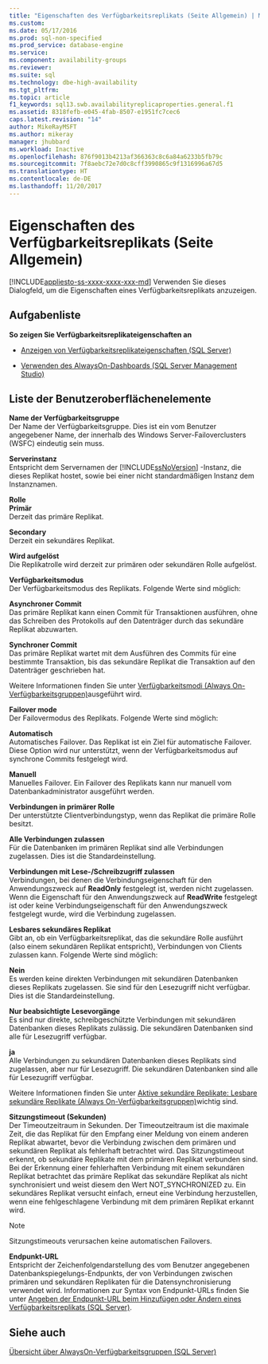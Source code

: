 ```yaml
---
title: "Eigenschaften des Verfügbarkeitsreplikats (Seite Allgemein) | Microsoft-Dokumentation"
ms.custom: 
ms.date: 05/17/2016
ms.prod: sql-non-specified
ms.prod_service: database-engine
ms.service: 
ms.component: availability-groups
ms.reviewer: 
ms.suite: sql
ms.technology: dbe-high-availability
ms.tgt_pltfrm: 
ms.topic: article
f1_keywords: sql13.swb.availabilityreplicaproperties.general.f1
ms.assetid: 8318fefb-e045-4fab-8507-e1951fc7cec6
caps.latest.revision: "14"
author: MikeRayMSFT
ms.author: mikeray
manager: jhubbard
ms.workload: Inactive
ms.openlocfilehash: 876f9013b4213af366363c8c6a84a6233b5fb79c
ms.sourcegitcommit: 7f8aebc72e7d0c8cff3990865c9f1316996a67d5
ms.translationtype: HT
ms.contentlocale: de-DE
ms.lasthandoff: 11/20/2017
---
```

# <a name="availability-replica-properties-general-page"></a>Eigenschaften des Verfügbarkeitsreplikats (Seite Allgemein)
[!INCLUDE[appliesto-ss-xxxx-xxxx-xxx-md](../../../includes/appliesto-ss-xxxx-xxxx-xxx-md.md)] Verwenden Sie dieses Dialogfeld, um die Eigenschaften eines Verfügbarkeitsreplikats anzuzeigen.  
  
## <a name="task-list"></a>Aufgabenliste  
 **So zeigen Sie Verfügbarkeitsreplikateigenschaften an**  
  
-   [Anzeigen von Verfügbarkeitsreplikateigenschaften &#40;SQL Server&#41;](../../../database-engine/availability-groups/windows/view-availability-replica-properties-sql-server.md)  
  
-   [Verwenden des AlwaysOn-Dashboards &#40;SQL Server Management Studio&#41;](../../../database-engine/availability-groups/windows/use-the-always-on-dashboard-sql-server-management-studio.md)  
  
## <a name="uielement-list"></a>Liste der Benutzeroberflächenelemente  
 **Name der Verfügbarkeitsgruppe**  
 Der Name der Verfügbarkeitsgruppe. Dies ist ein vom Benutzer angegebener Name, der innerhalb des Windows Server-Failoverclusters (WSFC) eindeutig sein muss.  
  
 **Serverinstanz**  
 Entspricht dem Servernamen der [!INCLUDE[ssNoVersion](../../../includes/ssnoversion-md.md)] -Instanz, die dieses Replikat hostet, sowie bei einer nicht standardmäßigen Instanz dem Instanznamen.  
  
 **Rolle**  
 **Primär**  
 Derzeit das primäre Replikat.  
  
 **Secondary**  
 Derzeit ein sekundäres Replikat.  
  
 **Wird aufgelöst**  
 Die Replikatrolle wird derzeit zur primären oder sekundären Rolle aufgelöst.  
  
 **Verfügbarkeitsmodus**  
 Der Verfügbarkeitsmodus des Replikats. Folgende Werte sind möglich:  
  
 **Asynchroner Commit**  
 Das primäre Replikat kann einen Commit für Transaktionen ausführen, ohne das Schreiben des Protokolls auf den Datenträger durch das sekundäre Replikat abzuwarten.  
  
 **Synchroner Commit**  
 Das primäre Replikat wartet mit dem Ausführen des Commits für eine bestimmte Transaktion, bis das sekundäre Replikat die Transaktion auf den Datenträger geschrieben hat.  
  
 Weitere Informationen finden Sie unter [Verfügbarkeitsmodi &#40;Always On-Verfügbarkeitsgruppen&#41;](../../../database-engine/availability-groups/windows/availability-modes-always-on-availability-groups.md)ausgeführt wird.  
  
 **Failover mode**  
 Der Failovermodus des Replikats. Folgende Werte sind möglich:  
  
 **Automatisch**  
 Automatisches Failover. Das Replikat ist ein Ziel für automatische Failover. Diese Option wird nur unterstützt, wenn der Verfügbarkeitsmodus auf synchrone Commits festgelegt wird.  
  
 **Manuell**  
 Manuelles Failover. Ein Failover des Replikats kann nur manuell vom Datenbankadministrator ausgeführt werden.  
  
 **Verbindungen in primärer Rolle**  
 Der unterstützte Clientverbindungstyp, wenn das Replikat die primäre Rolle besitzt.  
  
 **Alle Verbindungen zulassen**  
 Für die Datenbanken im primären Replikat sind alle Verbindungen zugelassen. Dies ist die Standardeinstellung.  
  
 **Verbindungen mit Lese-/Schreibzugriff zulassen**  
 Verbindungen, bei denen die Verbindungseigenschaft für den Anwendungszweck auf **ReadOnly** festgelegt ist, werden nicht zugelassen. Wenn die Eigenschaft für den Anwendungszweck auf **ReadWrite** festgelegt ist oder keine Verbindungseigenschaft für den Anwendungszweck festgelegt wurde, wird die Verbindung zugelassen.  
  
 **Lesbares sekundäres Replikat**  
 Gibt an, ob ein Verfügbarkeitsreplikat, das die sekundäre Rolle ausführt (also einem sekundären Replikat entspricht), Verbindungen von Clients zulassen kann. Folgende Werte sind möglich:  
  
 **Nein**  
 Es werden keine direkten Verbindungen mit sekundären Datenbanken dieses Replikats zugelassen. Sie sind für den Lesezugriff nicht verfügbar. Dies ist die Standardeinstellung.  
  
 **Nur beabsichtigte Lesevorgänge**  
 Es sind nur direkte, schreibgeschützte Verbindungen mit sekundären Datenbanken dieses Replikats zulässig. Die sekundären Datenbanken sind alle für Lesezugriff verfügbar.  
  
 **ja**  
 Alle Verbindungen zu sekundären Datenbanken dieses Replikats sind zugelassen, aber nur für Lesezugriff. Die sekundären Datenbanken sind alle für Lesezugriff verfügbar.  
  
 Weitere Informationen finden Sie unter [Aktive sekundäre Replikate: Lesbare sekundäre Replikate &#40;Always On-Verfügbarkeitsgruppen&#41;](../../../database-engine/availability-groups/windows/active-secondaries-readable-secondary-replicas-always-on-availability-groups.md)wichtig sind.  
  
 **Sitzungstimeout (Sekunden)**  
 Der Timeoutzeitraum in Sekunden. Der Timeoutzeitraum ist die maximale Zeit, die das Replikat für den Empfang einer Meldung von einem anderen Replikat abwartet, bevor die Verbindung zwischen dem primären und sekundären Replikat als fehlerhaft betrachtet wird. Das Sitzungstimeout erkennt, ob sekundäre Replikate mit dem primären Replikat verbunden sind. Bei der Erkennung einer fehlerhaften Verbindung mit einem sekundären Replikat betrachtet das primäre Replikat das sekundäre Replikat als nicht synchronisiert und weist diesem den Wert NOT_SYNCHRONIZED zu. Ein sekundäres Replikat versucht einfach, erneut eine Verbindung herzustellen, wenn eine fehlgeschlagene Verbindung mit dem primären Replikat erkannt wird.  
  
> [!NOTE]  
>  Sitzungstimeouts verursachen keine automatischen Failovers.  
  
 **Endpunkt-URL**  
 Entspricht der Zeichenfolgendarstellung des vom Benutzer angegebenen Datenbankspiegelungs-Endpunkts, der von Verbindungen zwischen primären und sekundären Replikaten für die Datensynchronisierung verwendet wird. Informationen zur Syntax von Endpunkt-URLs finden Sie unter [Angeben der Endpunkt-URL beim Hinzufügen oder Ändern eines Verfügbarkeitsreplikats &#40;SQL Server&#41;](../../../database-engine/availability-groups/windows/specify-endpoint-url-adding-or-modifying-availability-replica.md).  
  
## <a name="see-also"></a>Siehe auch  
 [Übersicht über AlwaysOn-Verfügbarkeitsgruppen &#40;SQL Server&#41;](../../../database-engine/availability-groups/windows/overview-of-always-on-availability-groups-sql-server.md)  
  
  
